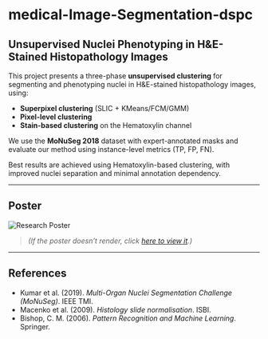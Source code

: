 # medical-Image-Segmentation-dspc

## Unsupervised Nuclei Phenotyping in H&E-Stained Histopathology Images

This project presents a three-phase **unsupervised clustering** for segmenting and phenotyping nuclei in H&E-stained histopathology images, using:

- **Superpixel clustering** (SLIC + KMeans/FCM/GMM)
- **Pixel-level clustering**
- **Stain-based clustering** on the Hematoxylin channel

We use the **MoNuSeg 2018** dataset with expert-annotated masks and evaluate our method using instance-level metrics (TP, FP, FN).

Best results are achieved using Hematoxylin-based clustering, with improved nuclei separation and minimal annotation dependency.

---

## Poster

![Research Poster](./DSPC_Poster.jpg)

> *(If the poster doesn’t render, click [here to view it](./DSPC_Poster.pdf).)*

---

## References

- Kumar et al. (2019). *Multi-Organ Nuclei Segmentation Challenge (MoNuSeg)*. IEEE TMI.  
- Macenko et al. (2009). *Histology slide normalisation*. ISBI.  
- Bishop, C. M. (2006). *Pattern Recognition and Machine Learning*. Springer.

